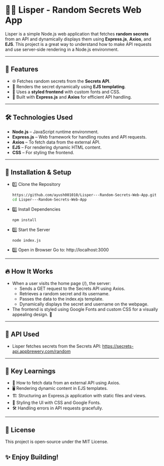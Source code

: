 # 🕵️‍♂️ Lisper - Random Secrets Web App

Lisper is a simple Node.js web application that fetches **random secrets** from an API and dynamically displays them using **Express.js**, **Axios**, and **EJS**. This project is a great way to understand how to make API requests and use server-side rendering in a Node.js environment.

---

## 🚀 **Features**
- 🌐 Fetches random secrets from the **Secrets API**.
- 📜 Renders the secret dynamically using **EJS templating**.
- 🎨 Uses a **styled frontend** with custom fonts and CSS.
- 🚀 Built with **Express.js** and **Axios** for efficient API handling.

---

## 🛠️ **Technologies Used**
- **Node.js** – JavaScript runtime environment.
- **Express.js** – Web framework for handling routes and API requests.
- **Axios** – To fetch data from the external API.
- **EJS** – For rendering dynamic HTML content.
- **CSS** – For styling the frontend.

---

## 🔧 Installation & Setup
- 1️⃣ Clone the Repository
  ```sh
  https://github.com/ayush001010/Lisper---Random-Secrets-Web-App.git
  cd Lisper---Random-Secrets-Web-App
  ```
- 2️⃣ Install Dependencies
  ```sh
  npm install
  ```
- 3️⃣ Start the Server
  ```
  node index.js
  ```
- 3️⃣ Open in Browser
  Go to: http://localhost:3000

---

## 🔥 How It Works
- When a user visits the home page (/), the server:
  - Sends a GET request to the Secrets API using Axios.
  - Retrieves a random secret and its username.
  - Passes the data to the index.ejs template.
  - Dynamically displays the secret and username on the webpage.
- The frontend is styled using Google Fonts and custom CSS for a visually appealing design. 🚀

---

## 📡 API Used
- Lisper fetches secrets from the Secrets API:
  https://secrets-api.appbrewery.com/random

---

## 📌 Key Learnings
- 📡 How to fetch data from an external API using Axios.
- 🖥️ Rendering dynamic content in EJS templates.
- 🏗️ Structuring an Express.js application with static files and views.
- 🎨 Styling the UI with CSS and Google Fonts.
- 🛠️ Handling errors in API requests gracefully.

---

## 📜 License
This project is open-source under the MIT License.

## ✨ Enjoy Building!

